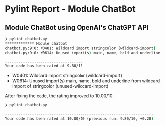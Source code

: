 # Pylint Report - Module ChatBot

## Module ChatBot using OpenAI's ChatGPT API

```bash
❯ pylint chatbot.py
************* Module chatbot
chatbot.py:9:0: W0401: Wildcard import stringcolor (wildcard-import)
chatbot.py:9:0: W0614: Unused import(s) main, name, bold and underline from wildcard import of stringcolor (unused-wildcard-import)

-----------------------------------
Your code has been rated at 9.80/10
```

- W0401: Wildcard import stringcolor (wildcard-import)
- W0614: Unused import(s) main, name, bold and underline from wildcard import of stringcolor (unused-wildcard-import)

After fixing the code, the rating improved to 10.00/10.

```bash
❯ pylint chatbot.py

-------------------------------------------------------------------
Your code has been rated at 10.00/10 (previous run: 9.80/10, +0.20)
```
